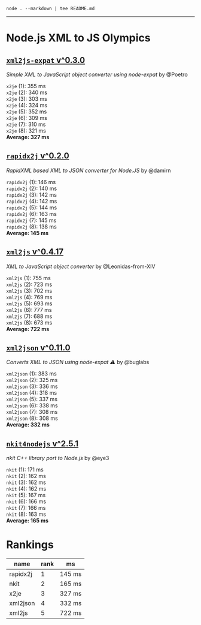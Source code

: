 `node . --markdown | tee README.md`

---

Node.js XML to JS Olympics
==========================

[`xml2js-expat` v^0.3.0](https://github.com/Poetro/node-xml2js-expat)
------------
_Simple XML to JavaScript object converter using node-expat_ by @Poetro

`x2je` (1): 355 ms  
`x2je` (2): 340 ms  
`x2je` (3): 303 ms  
`x2je` (4): 324 ms  
`x2je` (5): 352 ms  
`x2je` (6): 309 ms  
`x2je` (7): 310 ms  
`x2je` (8): 321 ms  
**Average: 327 ms**  

[`rapidx2j` v^0.2.0](https://github.com/damirn/rapidx2j)
------------
_RapidXML based XML to JSON converter for Node.JS_ by @damirn

`rapidx2j` (1): 146 ms  
`rapidx2j` (2): 140 ms  
`rapidx2j` (3): 142 ms  
`rapidx2j` (4): 142 ms  
`rapidx2j` (5): 144 ms  
`rapidx2j` (6): 163 ms  
`rapidx2j` (7): 145 ms  
`rapidx2j` (8): 138 ms  
**Average: 145 ms**  

[`xml2js` v^0.4.17](https://github.com/Leonidas-from-XIV/node-xml2js)
------------
_XML to JavaScript object converter_ by @Leonidas-from-XIV

`xml2js` (1): 755 ms  
`xml2js` (2): 723 ms  
`xml2js` (3): 702 ms  
`xml2js` (4): 769 ms  
`xml2js` (5): 693 ms  
`xml2js` (6): 777 ms  
`xml2js` (7): 688 ms  
`xml2js` (8): 673 ms  
**Average: 722 ms**  

[`xml2json` v^0.11.0](https://github.com/buglabs/node-xml2json)
------------
_Converts XML to JSON using node-expat :warning:_ by @buglabs

`xml2json` (1): 383 ms  
`xml2json` (2): 325 ms  
`xml2json` (3): 336 ms  
`xml2json` (4): 318 ms  
`xml2json` (5): 337 ms  
`xml2json` (6): 338 ms  
`xml2json` (7): 308 ms  
`xml2json` (8): 308 ms  
**Average: 332 ms**  

[`nkit4nodejs` v^2.5.1](https://github.com/eye3/nkit4nodejs)
------------
_nkit C++ library port to Node.js_ by @eye3

`nkit` (1): 171 ms  
`nkit` (2): 162 ms  
`nkit` (3): 162 ms  
`nkit` (4): 162 ms  
`nkit` (5): 167 ms  
`nkit` (6): 166 ms  
`nkit` (7): 166 ms  
`nkit` (8): 163 ms  
**Average: 165 ms**  

Rankings
========

name      | rank | ms
--------- | ---- | ---
rapidx2j  | 1    | 145 ms
nkit      | 2    | 165 ms
x2je      | 3    | 327 ms
xml2json  | 4    | 332 ms
xml2js    | 5    | 722 ms

